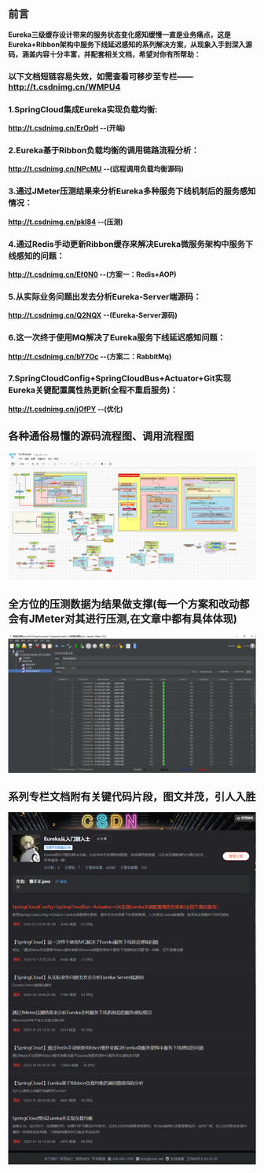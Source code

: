 ## 前言
**Eureka三级缓存设计带来的服务状态变化感知缓慢一直是业务痛点，这是Eureka+Ribbon架构中服务下线延迟感知的系列解决方案，从现象入手到深入源码，涵盖内容十分丰富，并配套相关文档，希望对你有所帮助：**
### 以下文档短链容易失效，如需查看可移步至专栏——**http://t.csdnimg.cn/WMPU4**

### 1.SpringCloud集成Eureka实现负载均衡:
**http://t.csdnimg.cn/ErOpH --(开端)**

### 2.Eureka基于Ribbon负载均衡的调用链路流程分析：
**http://t.csdnimg.cn/NPcMU --(远程调用负载均衡源码)**

### 3.通过JMeter压测结果来分析Eureka多种服务下线机制后的服务感知情况：
**http://t.csdnimg.cn/pkI84 --(压测)**

### 4.通过Redis手动更新Ribbon缓存来解决Eureka微服务架构中服务下线感知的问题：
**http://t.csdnimg.cn/Ef0N0 --(方案一：Redis+AOP)**

### 5.从实际业务问题出发去分析Eureka-Server端源码：
**http://t.csdnimg.cn/Q2NQX --(Eureka-Server源码)**

### 6.这一次终于使用MQ解决了Eureka服务下线延迟感知问题：
**http://t.csdnimg.cn/bY7Oc --(方案二：RabbitMq)**

### 7.SpringCloudConfig+SpringCloudBus+Actuator+Git实现Eureka关键配置属性热更新(全程不重启服务)：
**http://t.csdnimg.cn/jOfPY --(优化)**

## 各种通俗易懂的源码流程图、调用流程图

![img.png](static/img.png)

## 全方位的压测数据为结果做支撑(每一个方案和改动都会有JMeter对其进行压测,在文章中都有具体体现)

![img_1.png](static/img_1.png)

## 系列专栏文档附有关键代码片段，图文并茂，引人入胜

![img_1.png](static/list.png)

